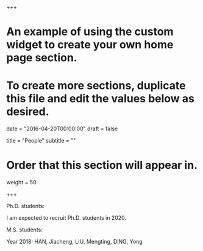 +++
# An example of using the custom widget to create your own home page section.
# To create more sections, duplicate this file and edit the values below as desired.

date = "2016-04-20T00:00:00"
draft = false

title = "People"
subtitle = ""

# Order that this section will appear in.
weight = 50

+++

Ph.D. students: 

I am expected to recruit Ph.D. students in 2020. 

M.S. students:

Year 2018: HAN, Jiacheng,  LIU, Mengting,  DING, Yong 







